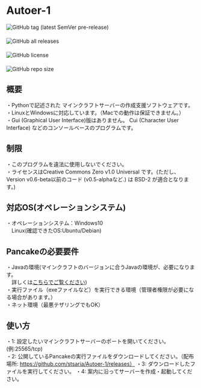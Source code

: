 # Autoer-1

<img alt="GitHub tag (latest SemVer pre-release)" src="https://img.shields.io/github/v/tag/stsaria/Autoer-1?include_prereleases" style="display: flex;">　<img alt="GitHub all releases" src="https://img.shields.io/github/downloads/stsaria/Autoer-1/total" style="display: flex;">　<img alt="GitHub license" src="https://img.shields.io/github/license/stsaria/Autoer-1" style="display: flex;">　<img alt="GitHub repo size" src="https://img.shields.io/github/repo-size/stsaria/Autoer-1" style="display: flex;">


## 概要
・Pythonで記述された マインクラフトサーバーの作成支援ソフトウェアです。<br>
・LinuxとWindowsに対応しています。（Macでの動作は保証できません。）<br>
・Gui (Graphical User Interface)版はありません。 Cui (Character User Interface) などのコンソールベースのプログラムです。

## 制限
・このプログラムを違法に使用しないでください。<br>
・ライセンスはCreative Commons Zero v1.0 Universal です。(ただし、Version v0.6-beta以前のコード (v0.5-alphaなど.) は BSD-2 が適合となります。)

## 対応OS(オペレーションシステム)
・オペレーションシステム：Windows10<br>
　Linux(確認できたOS:Ubuntu/Debian)


## Pancakeの必要要件

・Javaの環境(マインクラフトのバージョンに合うJavaの環境が、必要になります。<br>　詳しくは<a href="support-java-version.md">こちらでご覧ください</a>)<br>
・実行ファイル（exeファイルなど）を実行できる環境（管理者権限が必要になる場合があります。）<br>
・ネット環境（最悪テザリングでもOK）

## 使い方

・1: 設定したいマインクラフトサーバーのポートを開いてください。(例:25565/tcp)<br>
・2: 公開しているPancakeの実行ファイルをダウンロードしてください。（配布場所: https://github.com/stsaria/Autoer-1/releases）
・3: ダウンロードしたファイルを実行してください。
・4: 案内に沿ってサーバーを作成・起動してください。

